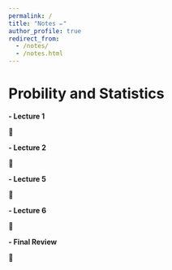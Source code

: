 ```yaml
---
permalink: /
title: "Notes ✏️"
author_profile: true
redirect_from: 
  - /notes/
  - /notes.html
---
```


# Probility and Statistics

**- Lecture 1** 

🔗 

**- Lecture 2** 

🔗 

**- Lecture 5** 

🔗 

**- Lecture 6** 

🔗 

**- Final Review** 

🔗 
